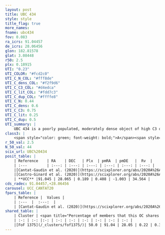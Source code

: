 ```yaml
---
layout: post
title: UBC 434
style: style
title_flag: true
more_names: 
fname: ubc434
fov: 0.083
ra_icrs: 91.04457
de_icrs: 28.06456
glon: 182.81578
glat: 3.08448
r50: 2.5
plx: 0.18915
UTI: "0.23"
UTI_COLOR: "#fcd2c0"
UTI_C_N_COL: "#fff8de"
UTI_C_dens_COL: "#f2f9d6"
UTI_C_C3_COL: "#d4edca"
UTI_C_lit_COL: "#fdd7c3"
UTI_C_dup_COL: "#ffffe8"
UTI_C_N: 0.44
UTI_C_dens: 0.6
UTI_C_C3: 0.75
UTI_C_lit: 0.25
UTI_C_dup: 0.5
UTI_summary: |
    UBC 434 is a poorly populated, moderately dense object of high C3 quality. It is poorly studied in the literature.<br><br>This is likely a unique object, which shares a moderate percentage of members with at least one previously reported entry.
class3: |
    <span style="color: green; font-weight: bold;">A</span><span style="color: #FFC300; font-weight: bold;">B</span>
r_50_val: 2.5
N_50_val: 44
scix_url: UBC%20434
posit_table: |
    | Reference    | RA    | DEC   | Plx  | pmRA  | pmDE   |  Rv  |
    | :---         | :---: | :---: | :---: | :---: | :---: | :---: |
    |[Cantat-Gaudin et al. (2020)](https://scixplorer.org/abs/2020A%26A...640A...1C) | 91.045 | 28.05 | 0.178 | 0.415 | -0.98 | -- |
    |[Castro-Ginard et al. (2020)](https://scixplorer.org/abs/2020A%26A...635A..45C) | 91.066 | 28.054 | 0.174 | 0.423 | -0.977 | -- |
    | **UCC** |91.045 | 28.065 | 0.189 | 0.408 | -1.003 | 34.564 | 
cds_radec: 91.04457,+28.06456
carousel: UCC_CANTAT20
fpars_table: |
    | Reference |  Values |
    | :---  |  :---:  |
    | [Cantat-Gaudin et al. (2020)](https://scixplorer.org/abs/2020A%26A...640A...1C) | `AVNN=0.75, DMNN=13.55, AgeNN=8.27` |
shared_table: |
    | Cluster | <span title="Percentage of members that this OC shares with the ones listed">%</span>   | RA   | DEC   | Plx   | pmRA  | pmDE  | Rv | UTI |
    | :-: | :-: |:-: | :-: | :-: | :-: | :-: | :-: | :-: |
    |[FoF 1375](/_clusters/fof1375/)| 50.0 | 91.04 | 28.05 | 0.22 | 0.39 | -1.09 | 33.92 |0.42 |
---
```

